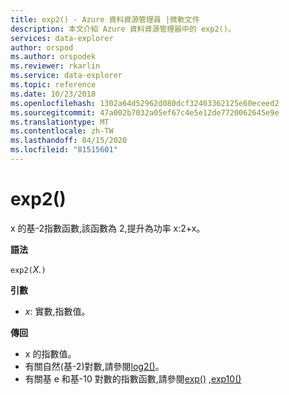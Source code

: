 ```yaml
---
title: exp2() - Azure 資料資源管理員 |微軟文件
description: 本文介紹 Azure 資料資源管理器中的 exp2()。
services: data-explorer
author: orspod
ms.author: orspodek
ms.reviewer: rkarlin
ms.service: data-explorer
ms.topic: reference
ms.date: 10/23/2018
ms.openlocfilehash: 1302a64d52962d080dcf32403362125e60eceed2
ms.sourcegitcommit: 47a002b7032a05ef67c4e5e12de7720062645e9e
ms.translationtype: MT
ms.contentlocale: zh-TW
ms.lasthandoff: 04/15/2020
ms.locfileid: "81515601"
---
```

# <a name="exp2"></a>exp2()

x 的基-2指數函數,該函數為 2,提升為功率 x:2+x。  

**語法**

`exp2(`*X.*`)`

**引數**

* *x*: 實數,指數值。

**傳回**

* x 的指數值。
* 有關自然(基-2)對數,請參閱[log2()](log2-function.md)。
* 有關基 e 和基-10 對數的指數函數,請參閱[exp()](exp-function.md) [,exp10()](exp10-function.md)